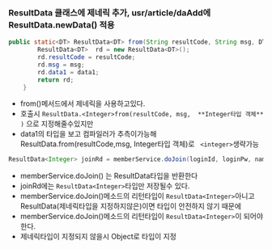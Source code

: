 ### ResultData 클래스에 제네릭 추가, usr/article/daAdd에 ResultData.newData() 적용

```java
public static<DT> ResultData<DT> from(String resultCode, String msg, DT data1) {
		ResultData<DT>  rd = new ResultData<DT>();
		rd.resultCode = resultCode;
		rd.msg = msg;
		rd.data1 = data1;
		return rd;
	} 
```

- from()메서드에서 제네릭을 사용하고있다. 
- 호출시 ```ResultData.<Integer>from(resultCode, msg,  **Integer타입 객체** )``` 으로 지정해줄수있지만
- data1의 타입을 보고 컴파일러가 추측이가능해  ResultData.from(resultCode,msg, Integer타입 객체)로 ``` <integer>```생략가능



```java
ResultData<Integer> joinRd = memberService.doJoin(loginId, loginPw, name, nickname, cellphoneNum, email);
```

- memberService.doJoin() 는 ResultData타입을 반환한다 
- joinRd에는 ```ResultData<Integer>```타입만 저장될수 있다.
- memberService.doJoin()메소드의 리턴타입이  ```ResultData<Integer>```아니고 ResultData(제네릭타입을 지정하지않은)이면 타입이 안전하지 않기 때문에
- memberService.doJoin()메소드의 리턴타입이  ```ResultData<Integer>```이 되어야한다.
- 제네릭타입이 지정되지 않을시 Object로 타입이 지정

